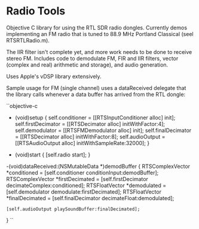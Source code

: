 # Radio Tools

Objective C library for using the RTL SDR radio dongles. Currently demos implementing
an FM radio that is tuned to 88.9 MHz Portland Classical (seel RTSRTLRadio.m).

The IIR filter isn't complete yet, and more work needs to be done to receive stereo
FM. Includes code to demodulate FM, FIR and IIR filters, vector (complex and real)
arithmetic and storage), and audio generation.

Uses Apple's vDSP library extensively.

Sample usage for FM (single channel) uses a dataReceived delegate that the library
calls whenever a data buffer has arrived from the RTL dongle:

``objective-c
- (void)setup
{
    self.conditioner = [[RTSInputConditioner alloc] init];
    self.firstDecimator = [[RTSDecimator alloc] initWithFactor:4];
    self.demodulator = [[RTSFMDemodulator alloc] init];
    self.finalDecimator = [[RTSDecimator alloc] initWithFactor:8];
    self.audioOutput = [[RTSAudioOutput alloc] initWithSampleRate:32000];
}

- (void)start
{
    [self.radio start];
}

-(void)dataReceived:(NSMutableData *)demodBuffer
{
    RTSComplexVector *conditioned = [self.conditioner conditionInput:demodBuffer];
    RTSComplexVector *firstDecimated = [self.firstDecimator decimateComplex:conditioned];
    RTSFloatVector *demodulated = [self.demodulator demodulate:firstDecimated];
    RTSFloatVector *finalDecimated = [self.finalDecimator decimateFloat:demodulated];

    [self.audioOutput playSoundBuffer:finalDecimated];
}
``